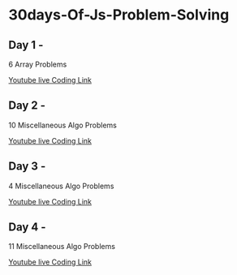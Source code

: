 # 30days-Of-Js-Problem-Solving

## Day 1 - 
6 Array Problems 

[Youtube live Coding Link](https://www.youtube.com/watch?v=R3NOxN_1y1A)

## Day 2 - 
10 Miscellaneous Algo Problems 

[Youtube live Coding Link](https://youtu.be/xpUMAFeWNGg)

## Day 3 - 
4 Miscellaneous Algo Problems 

[Youtube live Coding Link](https://youtu.be/gKuRuvO9x_I)

## Day 4 - 
11 Miscellaneous Algo Problems 

[Youtube live Coding Link](https://youtu.be/HNQzGTukOHs)


